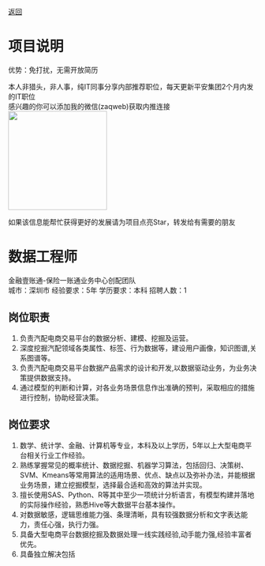 [返回](../../)

# 项目说明

优势：免打扰，无需开放简历

本人非猎头，非人事，纯IT同事分享内部推荐职位，每天更新平安集团2个月内发的IT职位  
感兴趣的你可以添加我的微信(zaqweb)获取内推连接  
<img src="https://github.com/zaqweb/PA-IT-JOBS/blob/master/WechatICode.jpeg"  height="200" width="200">

如果该信息能帮忙获得更好的发展请为项目点亮Star，转发给有需要的朋友

# 数据工程师
金融壹账通-保险一账通业务中心创配团队  
城市：深圳市 经验要求：5年 学历要求：本科  招聘人数：1

## 岗位职责
1. 负责汽配电商交易平台的数据分析、建模、挖掘及运营。
2. 深度挖掘汽配领域各类属性、标签、行为数据等，建设用户画像，知识图谱,关系图谱等。
3. 负责汽配电商交易平台数据产品需求的设计和开发,以数据驱动业务，为业务决策提供数据支持。
4. 通过模型的判断和计算，对各业务场景信息作出准确的预判，采取相应的措施进行控制，协助经营决策。

## 岗位要求
1. 数学、统计学、金融、计算机等专业，本科及以上学历，5年以上大型电商平台相关行业工作经验。
2. 熟练掌握常见的概率统计、数据挖掘、机器学习算法，包括回归、决策树、SVM、Kmeans等常用算法的适用场景、优点、缺点以及弥补办法，并能根据业务场景，建立挖掘模型，选择最合适和高效的算法并实现。
3. 擅长使用SAS、Python、R等其中至少一项统计分析语言，有模型构建并落地的实际操作经验，熟悉Hive等大数据平台基本操作。
4. 对数据敏感，逻辑思维能力强、条理清晰，具有较强数据分析和文字表达能力，责任心强，执行力强。
5. 具备大型电商平台数据挖掘及数据处理一线实践经验,动手能力强,经验丰富者优先。
6. 具备独立解决包括





